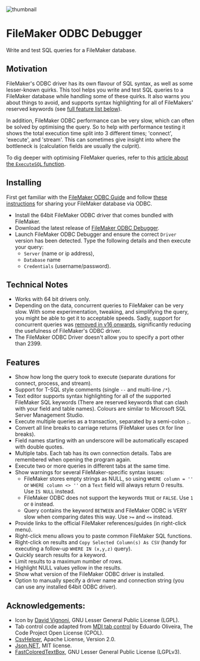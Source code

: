 <div>
  <img alt="thumbnail" src="https://crazytim.github.io/fm-odbc-debugger/repo-thumbnail.png"/>
  <br>
</div>

# FileMaker ODBC Debugger

Write and test SQL queries for a FileMaker database.

## Motivation

FileMaker's ODBC driver has its own flavour of SQL syntax, as well as some lesser-known quirks. This tool helps you write and test SQL queries to a FileMaker database while handling some of these quirks. It also warns you about things to avoid, and supports syntax highlighting for all of FileMakers' reserved keywords (see [full feature list below](#features)).

In addition, FileMaker ODBC performance can be very slow, which can often be solved by optimising the query. So to help with performance testing it shows the total execution time split into 3 different times; 'connect', 'execute', and 'stream'. This can sometimes give insight into where the bottleneck is (calculation fields are usually the culprit).

To dig deeper with optimising FileMaker queries, refer to this [article about the `ExecuteSQL` function](https://www.soliantconsulting.com/blog/executesql-filemaker-performance/).

## Installing

First get familiar with the [FileMaker ODBC Guide](https://fmhelp.filemaker.com/docs/16/en/fm16_odbc_jdbc_guide.pdf) and follow [these instructions](https://fmhelp.filemaker.com/help/16/fmp/en/#page/FMP_Help%2Fsharing-via-odbc-jdbc.html%23) for sharing your FileMaker database via ODBC.

- Install the 64bit FileMaker ODBC driver that comes bundled with FileMaker.
- Download the latest release of [FileMaker ODBC Debugger](https://github.com/CrazyTim/fm-odbc-debugger/releases).
- Launch FileMaker ODBC Debugger and ensure the correct `Driver` version has been detected. Type the following details and then execute your query:
  - `Server` (name or ip address), 
  - `Database` name
  - `Credentials` (username/password).

## Technical Notes

- Works with 64 bit drivers only.
- Depending on the data, concurrent queries to FileMaker can be very slow. With some experimentation, tweaking, and simplifying the query, you might be able to get it to acceptable speeds. Sadly, support for concurrent queries was [removed in v16 onwards](https://community.claris.com/en/s/question/0D50H00006ezLy6/issue-with-concurrent-odbc-connections-in-fms16-and-fms17), significantly reducing the usefulness of FileMaker's ODBC driver.
- The FileMaker ODBC Driver doesn't allow you to specify a port other than 2399.

## Features

- Show how long the query took to execute (separate durations for connect, process, and stream).
- Support for T-SQL style comments (single `--` and multi-line `/*`).
- Text editor supports syntax highlighting for all of the supported FileMaker SQL keywords (There are reserved keywords that can clash with your field and table names). Colours are similar to Microsoft SQL Server Management Studio.
- Execute multiple queries as a transaction, separated by a semi-colon `;`.
- Convert all line breaks to carriage returns (FileMaker uses `CR` for line breaks).
- Field names starting with an underscore will be automatically escaped with double quotes.
- Multiple tabs. Each tab has its own connection details. Tabs are remembered when opening the program again.
- Execute two or more queries in different tabs at the same time.
- Show warnings for several FileMaker-specific syntax issues:
    - FileMaker stores empty strings as NULL, so using `WHERE column = ''` or `WHERE column <> ''` on a `Text` field will always return 0 results. Use `IS NULL` instead.
    - FileMaker ODBC does not support the keywords `TRUE` or `FALSE`. Use `1` or `0` instead.
    - Query contains the keyword `BETWEEN` and FileMaker ODBC is VERY slow when comparing dates this way. Use `>=` and `<=` instead.
- Provide links to the official FileMaker references/guides (in right-click menu).
- Right-click menu allows you to paste common FileMaker SQL functions.
- Right-click on results and `Copy Selected Column(s) As CSV` (handy for executing a follow-up `WHERE IN (x,y,z)` query).
- Quickly search results for a keyword.
- Limit results to a maximum number of rows.
- Highlight NULL values yellow in the results.
- Show what version of the FileMaker ODBC driver is installed.
- Option to manually specify a driver name and connection string (you can use any installed 64bit ODBC driver).

## Acknowledgements:
- Icon by [David Vignoni](www.iconfinder.com/icons/1230/animal_bug_insect_ladybird_icon), GNU Lesser General Public License (LGPL).
- Tab control code adapted from [MDI tab control](https://www.codeproject.com/Articles/16436/A-highly-configurable-MDI-tab-control-from-scratch) by Eduardo Oliveira, The Code Project Open License (CPOL). 
- [CsvHelper](joshclose.github.io/CsvHelper), Apache License, Version 2.0.
- [Json.NET](https://www.newtonsoft.com/json), MIT license.
- [FastColoredTextBox](https://github.com/PavelTorgashov/FastColoredTextBox), GNU Lesser General Public License (LGPLv3).
